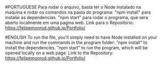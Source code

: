 #PORTUGUESE
Para rodar o arquivo, basta ter o Node instalado na maquina e rodar os comandos na pasta do programa:
"npm install" para instalar as dependencias.
"npm start" para rodar o programa, que sera aberto localmente em uma pagina web.
Link para o Repositorio: https://felipemonrod.github.io/Portfolio/

#ENGLISH
To run the file, you'll simply need to have Node installed on your machine and run the commands in the program folder:
"npm install" to install the dependencies.
"npm start" to run the program, which will be opened locally on a web page.
Link to the Repository: https://felipemonrod.github.io/Portfolio/
